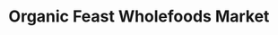 ---
title: "Organic Feast Wholefoods Market"
url: /east-maitland/organic-feast-wholefoods-market/
shop: supermarket
---